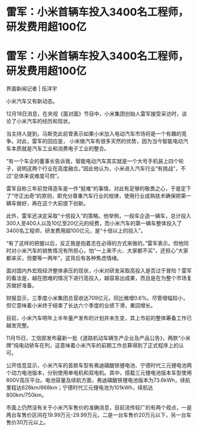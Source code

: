 # 雷军：小米首辆车投入3400名工程师，研发费用超100亿

# 雷军：小米首辆车投入3400名工程师，研发费用超100亿

界面新闻记者 | 伍洋宇

小米汽车又有新动态。

12月18日消息，在央视《面对面》节目中，小米集团创始人雷军接受采访时，谈论了小米汽车的经历和现状。

当主持人提到，马斯克此前曾表示如果小米加入电动汽车市场将是一个有趣的竞争。对此，雷军的回应是，
小米做汽车有很多天然的优势，因为当今智能电动汽车本质就是汽车工业和消费电子工业的整合。

“有一个车企的董事长告诉我，智能电动汽车其实就是一个大号手机装上四个轮子，说明这两个行业在高度融合。”因此他认为，小米进入汽车行业“有挑战”，不过“总体来说难度可控”。

雷军自称三年前觉得造车是一件“挺难”的事情，对此有足够的敬畏之心，于是定下了“守正出奇”的原则，即充分尊重汽车行业的规律，使用行业成熟技术确保把第一辆车做好，再在这个大前提下创新。

此外，雷军还决定采取“十倍投入”的策略。他举例，一般车企造一辆车，总计投入300人至400人以及10亿至20亿元的经费，而小米汽车的第一辆车整体投入了3400名工程师，研发费用超100亿元，是“十倍以上的投入”。

“有了这样的把握以后，反正我是抱着志在必得的方式来做的。”雷军表示。但他同时对小米汽车的销售情况有所担心，怕“一上来不火、大家都不买”，还担心“大家都来买，但要等一两年”，这背后有各种焦虑情绪。

面对国内外宏观经济整体承压的现状，小米对研发采取高投入是否过于冒险？雷军的看法是，越在困难的情况下进行高投入，越容易出成果，而且是在为整个市场复苏做好准备。

财报显示，三季度小米集团总营收达709亿元，同比微增0.6%。尽管增幅较小，但它意味着小米终于结束了长达六个季度的业绩下滑，重回增长。

目前，小米汽车明年上半年量产发布的计划并未生变，其上市前的整体筹备工作已越发完整。

11月15日，工信部发布最新一批《道路机动车辆生产企业及产品公告》，两款“小米牌”纯电动轿车在列，这意味着小米汽车的前期工作总算得到了正式程序上的认可。

公开信息显示，小米汽车的首款车型有弗迪磷酸铁锂电池、宁德时代三元锂电池两个动力电池版本，分别使用单电机和双电机。其中，搭载三元锂电池版本车型使用800V高压平台。电池容量及续航方面，弗迪磷酸铁锂电池版本为73.6kWh，续航里程达628km/668km；宁德时代三元锂电池为101kWh，续航达800km/750km。

市面上仍然没有关于小米汽车售价的准确消息，目前流传较广的有两个观点，一是两台车售价区间在19.99万元-29.99万元，二是一台车售价20万元以下，另一台车售价30万元以上。

